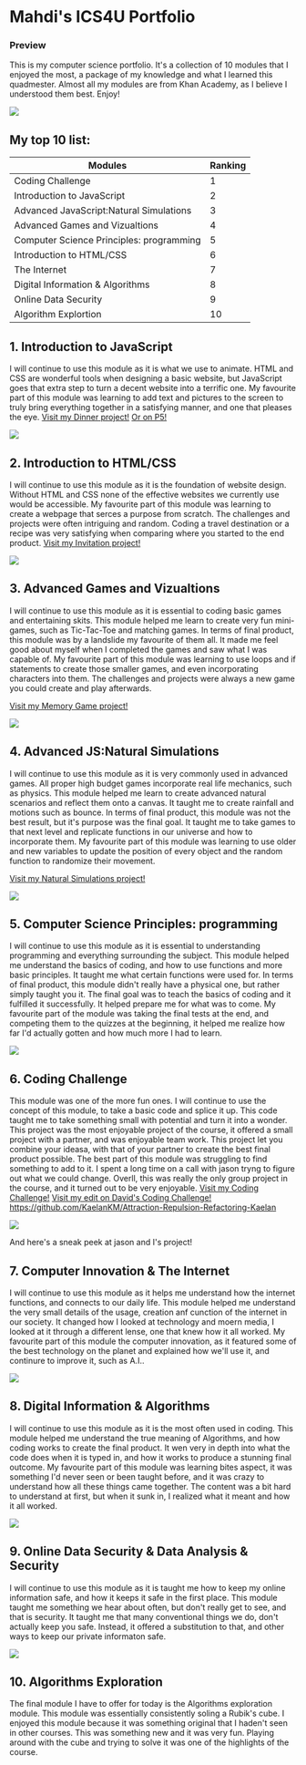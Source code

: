 <!DOCTYPE html>

# Mahdi's ICS4U Portfolio #

### Preview ###
This is my computer science portfolio. It's a collection of 10 modules that I enjoyed the most, a package of my knowledge and what I learned this quadmester. Almost all my modules are from Khan Academy, as I believe I understood them best. Enjoy!

<img id="khan" src="https://support.khanacademy.org/hc/user_images/bxdMcLh5-h7PkoXFEWUb2Q.png">


## My top 10 list: ##
  
Modules  | Ranking
------------- | -------------
Coding Challenge  | 1
Introduction to JavaScript  | 2
Advanced JavaScript:Natural Simulations  | 3
Advanced Games and Vizualtions  | 4
Computer Science Principles: programming  | 5        
Introduction to HTML/CSS  | 6
The Internet  | 7
Digital Information & Algorithms | 8
Online Data Security  | 9
Algorithm Explortion | 10

## 1. Introduction to JavaScript ##
  
I will continue to use this module as it is what we use to animate. HTML and CSS are wonderful tools when designing a basic website, but JavaScript goes that extra step to turn a decent website into a terrific one. My favourite part of this module was learning to add text and pictures to the screen to truly bring everything together in a satisfying manner, and one that pleases the eye. 
<a href="https://www.khanacademy.org/computer-programming/spin-off-of-project-whats-for-dinner/5779760197877760">Visit my Dinner project!</a>
<a href="https://editor.p5js.org/mahdibouakline/sketches/uFUWPNaV4">Or on P5!</a>

<img id="JS" src="https://upload.wikimedia.org/wikipedia/commons/thumb/6/6a/JavaScript-logo.png/480px-JavaScript-logo.png">



## 2. Introduction to HTML/CSS ##
I will continue to use this module as it is the foundation of website design. Without HTML and CSS none of the effective websites we currently use would be accessible. My favourite part of this module was learning to create a webpage that serces a purpose from scratch. The challenges and projects were often intriguing and random. Coding a travel destination or a recipe was very satisfying when comparing where you started to the end product.
<a href="https://www.khanacademy.org/computer-programming/spin-off-of-project-event-invite/5606811827126272">Visit my Invitation project!</a>

<img id="HTML" src="https://p.kindpng.com/picc/s/23-237381_java-html-language-logo-png-transparent-png.png">
 
 
 
## 3. Advanced Games and Vizualtions ##
I will continue to use this module as it is essential to coding basic games and entertaining skits. This module helped me learn to create very fun mini-games, such as Tic-Tac-Toe and matching games. In terms of final product, this module was by a landslide my favourite of them all. It made me feel good about myself when I completed the games and saw what I was capable of. My favourite part of this module was learning to use loops and if statements to create those smaller games, and even incorporating characters into them. The challenges and projects were always a new game you could create and play afterwards.

<a href="https://www.khanacademy.org/computer-programming/spin-off-of-project-memory/6468164162895872">Visit my Memory Game project!</a>

<img id="Matching" src="https://www.khanacademy.org/computer-programming/project-memory/6369047752998912/5649050225344512.png">



## 4. Advanced JS:Natural Simulations ##
I will continue to use this module as it is very commonly used in advanced games. All proper high budget games incorporate real life mechanics, such as physics. This module helped me learn to create advanced natural scenarios and reflect them onto a canvas. It taught me to create rainfall and motions such as bounce. In terms of final product, this module was not the best result, but it's purpose was the final goal. It taught me to take games to that next level and replicate functions in our universe and how to incorporate them. My favourite part of this module was learning to use older and new variables to update the position of every object and the random function to randomize their movement. 

<a href="https://www.khanacademy.org/computer-programming/spin-off-of-project-creature-colonies/5214854252544000">Visit my Natural Simulations project!</a>

<img id="Khan" src="https://pbs.twimg.com/profile_images/1122934185570852865/leT97MR8.png">

 

## 5. Computer Science Principles: programming ##
I will continue to use this module as it is essential to understanding programming and everything surrounding the subject. This module helped me understand the basics of coding, and how to use functions and more basic principles. It taught me what certain functions were used for. In terms of final product, this module didn't really have a physical one, but rather simply taught you it. The final goal was to teach the basics of coding and it fulfilled it successfully. It helped prepare me for what was to come. My favourite part of the module was taking the final tests at the end, and competing them to the quizzes at the beginning, it helped me realize how far I'd actually gotten and how much more I had to learn.   

<img id="CPG" src="https://cdn.kastatic.org/googleusercontent/Ig6dNEHRxsJZjWcXhvDIPovdQSV43z0Ws1kggbUXGR19XOA7b8yZgyIyz3O8Bx72BFmMUD4S6uupdPhv2ToeMRc">


  
## 6. Coding Challenge ##
This module was one of the more fun ones. I will continue to use the concept of this module, to take a basic code and splice it up. This code taught me to take something small with potential and turn it into a wonder. This project was the most enjoyable project of the course, it offered a small project with a partner, and was enjoyable team work. This project let you combine your ideasa, with that of your partner to create the best final product possible. The best part of this module was struggling to find something to add to it. I spent a long time on a call with jason tryng to figure out what we could change. Overll, this was really the only group project in the course, and it turned out to be very enjoyable.
<a href="https://editor.p5js.org/mahdibouakline/present/eT0KA3LeI">Visit my Coding Challenge!</a>
<a href="https://editor.p5js.org/mahdibouakline/present/l1yxTPK__">Visit my edit on David's Coding Challenge!</a>
https://github.com/KaelanKM/Attraction-Repulsion-Refactoring-Kaelan

<img id="CodeC" src="https://i.ytimg.com/vi/17WoOqgXsRM/sddefault.jpg">

And here's a sneak peek at jason and I's project!


  
## 7. Computer Innovation & The Internet ##
I will continue to use this module as it helps me understand how the internet functions, and connects to our daily life. This module helped me understand the very small details of the usage, creation anf cunction of the internet in our society. It changed how I looked at technology and moern media, I looked at it through a different lense, one that knew how it all worked. My favourite part of this module the computer innovation, as it featured some of the best technology on the planet and explained how we'll use it, and continure to improve it, such as A.I..     

<img id="Internet" src="https://static.vecteezy.com/system/resources/previews/000/543/715/non_2x/vector-futuristic-blue-earth-with-wifi-internet-abstract-technology-background-artificial-intelligence-digital-transformation-and-big-data-concept-business-quantum-internet-network-communication-concept.jpg">



## 8. Digital Information & Algorithms ##
I will continue to use this module as it is the most often used in coding. This module helped me understand the true meaning of Algorithms, and how coding works to create the final product. It wen very in depth into what the code does when it is typed in, and how it works to produce a stunning final outcome. My favourite part of this module was learning bites aspect, it was something I'd never seen or been taught before, and it was crazy to understand how all these things came together. The content was a bit hard to understand at first, but when it sunk in, I realized what it meant and how it all worked.   

<img id="Algorithms" src="https://machinelearningknowledge.ai/wp-content/uploads/2019/12/what-is-an-algorithm-featured.png">


  
## 9. Online Data Security & Data Analysis & Security ##
I will continue to use this module as it is taught me how to keep my online information safe, and how it keeps it safe in the first place. This module taught me something we hear about often, but don't really get to see, and that is security. It taught me that many conventional things we do, don't actually keep you safe. Instead, it offered a substitution to that, and other ways to keep our private informaton safe.

<img id="Security" src="https://thumbor.forbes.com/thumbor/300x0/https%3A%2F%2Fblogs-images.forbes.com%2Fnextavenue%2Ffiles%2F2013%2F01%2F7_steps_to_protect_your_online_security_148650499-300x168.jpg">


## 10. Algorithms Exploration ##
The final module I have to offer for today is the Algorithms exploration module. This module was essentially consistently soling a Rubik's cube. I enjoyed this module because it was something original that I haden't seen in other courses. This was something new and it was very fun. Playing around with the cube and trying to solve it was one of the highlights of the course.
